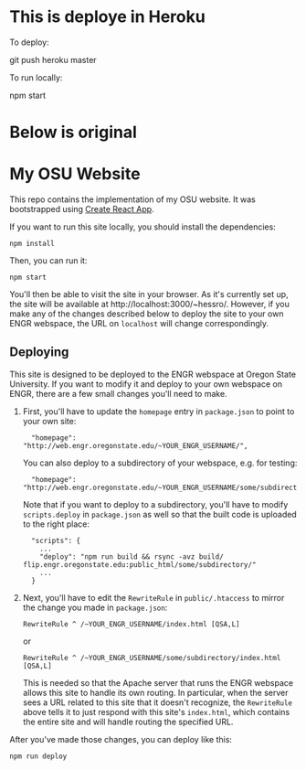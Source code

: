 # This is deploye in Heroku 

To deploy: 

  git push heroku master

To run locally:

  npm start




# Below is original 

# My OSU Website

This repo contains the implementation of my OSU website.  It was bootstrapped using [Create React App](https://github.com/facebookincubator/create-react-app).

If you want to run this site locally, you should install the dependencies:
```
npm install
```
Then, you can run it:
```
npm start
```

You'll then be able to visit the site in your browser.  As it's currently set up, the site will be available at http://localhost:3000/~hessro/.  However, if you make any of the changes described below to deploy the site to your own ENGR webspace, the URL on `localhost` will change correspondingly.

## Deploying

This site is designed to be deployed to the ENGR webspace at Oregon State University.  If you want to modify it and deploy to your own webspace on ENGR, there are a few small changes you'll need to make.

1. First, you'll have to update the `homepage` entry in `package.json` to point to your own site:

    ```
      "homepage": "http://web.engr.oregonstate.edu/~YOUR_ENGR_USERNAME/",
    ```

    You can also deploy to a subdirectory of your webspace, e.g. for testing:

    ```
      "homepage": "http://web.engr.oregonstate.edu/~YOUR_ENGR_USERNAME/some/subdirectory/",
    ```

    Note that if you want to deploy to a subdirectory, you'll have to modify `scripts.deploy` in `package.json` as well so that the built code is uploaded to the right place:

    ```
      "scripts": {
        ...
        "deploy": "npm run build && rsync -avz build/ flip.engr.oregonstate.edu:public_html/some/subdirectory/"
        ...
      }
    ```

2. Next, you'll have to edit the `RewriteRule` in `public/.htaccess` to mirror the change you made in `package.json`:

    ```
    RewriteRule ^ /~YOUR_ENGR_USERNAME/index.html [QSA,L]
    ```

    or

    ```
    RewriteRule ^ /~YOUR_ENGR_USERNAME/some/subdirectory/index.html [QSA,L]
    ```

    This is needed so that the Apache server that runs the ENGR webspace allows this site to handle its own routing.  In particular, when the server sees a URL related to this site that it doesn't recognize, the `RewriteRule` above tells it to just respond with this site's `index.html`, which contains the entire site and will handle routing the specified URL.

After you've made those changes, you can deploy like this:
```
npm run deploy
```
